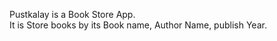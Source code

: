 Pustkalay is a Book Store App.
<br/>
It is Store books by its Book name, Author Name, publish Year.
